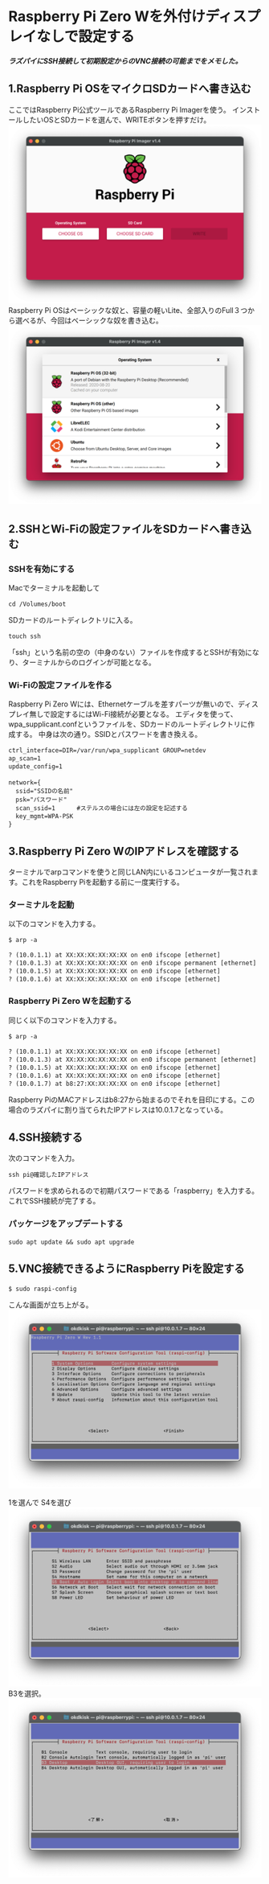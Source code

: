 # Raspberry Pi Zero Wを外付けディスプレイなしで設定する
##### ラズパイにSSH接続して初期設定からのVNC接続の可能までをメモした。
## 1.Raspberry Pi OSをマイクロSDカードへ書き込む
ここではRaspberry Pi公式ツールであるRaspberry Pi Imagerを使う。
インストールしたいOSとSDカードを選んで、WRITEボタンを押すだけ。
![Raspberry Pi Imager](https://github.com/OKADA1919/memo/blob/master/images/Raspberry_pi/imager1.png?raw=true)
Raspberry Pi OSはベーシックな奴と、容量の軽いLite、全部入りのFull３つから選べるが、今回はベーシックな奴を書き込む。
![Raspberry Pi Imager](https://github.com/OKADA1919/memo/blob/master/images/Raspberry_pi/imager2.png?raw=true)

## 2.SSHとWi-Fiの設定ファイルをSDカードへ書き込む
### SSHを有効にする
Macでターミナルを起動して
```
cd /Volumes/boot
```
SDカードのルートディレクトリに入る。
```
touch ssh
```
「ssh」という名前の空の（中身のない）ファイルを作成するとSSHが有効になり、ターミナルからのログインが可能となる。

### Wi-Fiの設定ファイルを作る
Raspberry Pi Zero Wには、Ethernetケーブルを差すパーツが無いので、ディスプレイ無しで設定するにはWi-Fi接続が必要となる。
エディタを使って、wpa_supplicant.confというファイルを、SDカードのルートディレクトリに作成する。
中身は次の通り。SSIDとパスワードを書き換える。
```
ctrl_interface=DIR=/var/run/wpa_supplicant GROUP=netdev
ap_scan=1
update_config=1

network={
  ssid="SSIDの名前"
  psk="パスワード"
  scan_ssid=1      #ステルスの場合には左の設定を記述する
  key_mgmt=WPA-PSK
}
```
## 3.Raspberry Pi Zero WのIPアドレスを確認する
ターミナルでarpコマンドを使うと同じLAN内にいるコンピュータが一覧されます。これをRaspberry Piを起動する前に一度実行する。
### ターミナルを起動
以下のコマンドを入力する。
```
$ arp -a
```
```
? (10.0.1.1) at XX:XX:XX:XX:XX:XX on en0 ifscope [ethernet]
? (10.0.1.3) at XX:XX:XX:XX:XX:XX on en0 ifscope permanent [ethernet]
? (10.0.1.5) at XX:XX:XX:XX:XX:XX on en0 ifscope [ethernet]
? (10.0.1.6) at XX:XX:XX:XX:XX:XX on en0 ifscope [ethernet]
```
### Raspberry Pi Zero Wを起動する
同じく以下のコマンドを入力する。
```
$ arp -a
```
```
? (10.0.1.1) at XX:XX:XX:XX:XX:XX on en0 ifscope [ethernet]
? (10.0.1.3) at XX:XX:XX:XX:XX:XX on en0 ifscope permanent [ethernet]
? (10.0.1.5) at XX:XX:XX:XX:XX:XX on en0 ifscope [ethernet]
? (10.0.1.6) at XX:XX:XX:XX:XX:XX on en0 ifscope [ethernet]
? (10.0.1.7) at b8:27:XX:XX:XX:XX on en0 ifscope [ethernet]
```
Raspberry PiのMACアドレスはb8:27から始まるのでそれを目印にする。この場合のラズパイに割り当てられたIPアドレスは10.0.1.7となっている。

## 4.SSH接続する
次のコマンドを入力。
```
ssh pi@確認したIPアドレス
```
パスワードを求められるので初期パスワードである「raspberry」を入力する。これでSSH接続が完了する。
### パッケージをアップデートする
```
sudo apt update && sudo apt upgrade
```

## 5.VNC接続できるようにRaspberry Piを設定する
```
$ sudo raspi-config
```
こんな画面が立ち上がる。
![config](https://github.com/OKADA1919/memo/blob/master/images/Raspberry_pi/config1.png?raw=true)

1を選んで
S4を選び
![config](https://github.com/OKADA1919/memo/blob/master/images/Raspberry_pi/config2.png?raw=true)
B3を選択。
![config](https://github.com/OKADA1919/memo/blob/master/images/Raspberry_pi/config3.png?raw=true)
